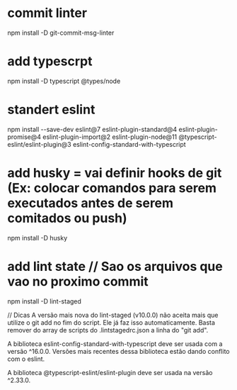 # commit linter
npm install -D git-commit-msg-linter
# add typescrpt
npm install -D typescript @types/node

# standert eslint
npm install --save-dev eslint@7 eslint-plugin-standard@4 eslint-plugin-promise@4 eslint-plugin-import@2 eslint-plugin-node@11 @typescript-eslint/eslint-plugin@3 eslint-config-standard-with-typescript

# add husky = vai definir hooks de git (Ex: colocar comandos para serem executados antes de serem comitados ou push)
npm install -D husky

# add lint state // Sao os arquivos que vao no proximo commit
npm install -D lint-staged

// Dicas
A versão mais nova do lint-staged (v10.0.0) não aceita mais que utilize o git add no fim do script. Ele já faz isso automaticamente. Basta remover do array de scripts do .lintstagedrc.json a linha do "git add".

A biblioteca eslint-config-standard-with-typescript deve ser usada com a versão ^16.0.0. Versões mais recentes dessa biblioteca estão dando conflito com o eslint.

A biblioteca @typescript-eslint/eslint-plugin deve ser usada na versão ^2.33.0.